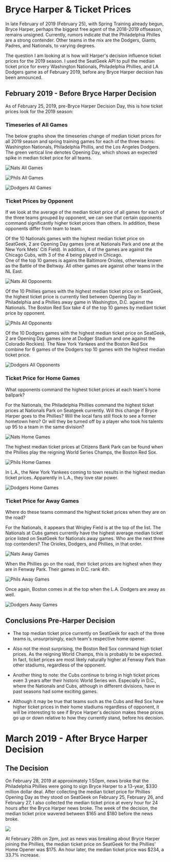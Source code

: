 # Bryce Harper & Ticket Prices

In late February of 2019 (February 25), with Spring Training already begun, Bryce Harper, perhaps the biggest free agent of the 2018-2019 offseason, remains unsigned.
Currently, rumors indicate that the Philadelphia Philles are a strong contender.  Other teams in the mix are the Dodgers, Giants, Padres, and Nationals, to varying degrees.

The question I am looking at is how will Harper's decision influence ticket prices for the 2019 season.  I used the SeatGeek API to pull the median ticket price for every Washington Nationals, Philadelphia Phillies, and LA Dodgers game as of February 2019, before any Bryce Harper decision has been announced.

## February 2019 - Before Bryce Harper Decision
As of February 25, 2019, pre-Bryce Harper Decision Day, this is how ticket prices look for the 2019 season:

### Timeseries of All Games

The below graphs show the timeseries change of median ticket prices for all 2019 season and spring training 
games for each of the three teams: Washington Nationals, Philadelphia Phillis, and the Los Angeles Dodgers.
The green vertical line denotes Opening Day, which shows an expected spike in median ticket price for all teams. 

![Nats All Games](/Images/nats_all_games.png)

![Phils All Games](/Images/phils_all_games.png)

![Dodgers All Games](/Images/dodgers_all_games.png)

### Ticket Prices by Opponent

If we look at the average of the median ticket price of all games for each of the three teams grouped by opponent, we can see that certain opponents command significantly higher ticket prices than others.  In addition, these opponents differ from team to team.

Of the 10 Nationals games with the highest median ticket price on SeatGeek, 2 are Opening Day games (one at Nationals Park and one at
the New York Mets' Citi Field).  In addition, 4 of the games are against the Chicago Cubs, with 3 of the 4 being played in Chicago.  
One of the top 10 games is agains the Baltimore Orioles, otherwise known as the Battle of the Beltway.  All other games are against other teams in the NL East.

![Nats All Opponents](/Images/nats_allopponents.png)

Of the 10 Phillies games with the highest median ticket price on SeatGeek, the highest ticket price is currently tied between Opening Day in Philadelphia and a Phillies away game in Washington, D.C. against the Nationals.
The Boston Red Sox take 4 of the top 10 games by mediant ticket price by opponent.

![Phils All Opponents](/Images/phils_allopponents.png)

Of the 10 Dodgers games with the highest median ticket price on SeatGeek, 2 are Opening Day games (one at Dodger Stadium and one against the Colorado Rockies).
The New York Yankees and the Boston Red Sox combine for 6 games of the Dodgers top 10 games with the highest median ticket price.

![Dodgers All Opponents](/Images/dodgers_allopponents.png)

### Ticket Price for Home Games 

What opponents command the highest ticket prices at each team's home ballpark?  

For the Nationals, the Philadelphia Phillies command the highest ticket prices at Nationals Park on Seatgeek currently.  Will this change if Bryce Harper goes to the Phillies?  Will the local fans still flock to see a former hometown hero?  Or will they be turned off by
a player who took his talents up 95 to a team in the same division?

![Nats Home Games](/Images/nats_homeopponents.png)

The highest median ticket prices at Citizens Bank Park can be found when the Phillies play the reigning World Series Champs, the Boston Red Sox.

![Phils Home Games](/Images/phils_homeopponents.png)

In L.A., the New York Yankees coming to town results in the highest median ticket prices.  Apparently in L.A., they love star power.

![Dodgers Home Games](/Images/dodgers_homeopponents.png)

### Ticket Price for Away Games 

Where do these teams command the highest ticket prices when they are on the road?

For the Nationals, it appears that Wrigley Field is at the top of the list.  The Nationals at Cubs games currently have the highest average median ticket price
listed on SeatGeek for Nationals away games.  Who are the next three top contenders?  The Orioles, Dodgers, and Phillies, in that order.  

![Nats Away Games](/Images/nats_awayopponents.png)

When the Phillies go on the road, their ticket prices are highest when they are in Fenway Park.  Their games in D.C. rank 4th.

![Phils Away Games](/Images/phils_awayopponents.png)

Once again, Boston comes in at the top when the L.A. Dodgers are away as well.

![Dodgers Away Games](/Images/dodgers_awayopponents.png)

## Conclusions Pre-Harper Decision

* The top median ticket price currently on SeatGeek for each of the three teams is, unsurprisingly, each team's respective home opener.

* Also not the most surprising, the Boston Red Sox command high ticket prices.  As the reigning World Champs, this is probably to be expected.  In fact, ticket prices are most likely naturally higher at Fenway Park than other stadiums, regardless of the opponent.

* Another thing to note: the Cubs continue to bring in high ticket prices even 3 years after their historic World Series win.  Especially in D.C., where the Nationals and Cubs, although in different divisions, have in past seasons had some exciting games.

* Although it may be true that teams such as the Cubs and Red Sox have higher ticket prices in their home stadiums regardless of opponent, it will be interesting to see if Bryce Harper's decision makes these prices go up or down relative to how they currently stand, before his decision.

# March 2019 - After Bryce Harper Decision

## The Decision

On February 28, 2019 at approximately 1:50pm, news broke that the Philadelphia Phillies were going to sign Bryce Harper to a 13-year, $330 million dollar deal.
After collecting the median ticket price for Phillies Opening Day as they stood on SeatGeek on February 25, February 26, and February 27, I also collected the median ticket price at every hour for 24 hours after the Bryce Harper news broke.  The week of the decision, the median ticket price wavered between $165 and $180 before the news broke.


![](/Images/Phillies_GIF.gif)

At February 28th on 2pm, just as news was breaking about Bryce Harper joining the Phillies, the median ticket price on SeatGeek for the Phillies' Home Opener was $175.  An hour later, the median ticket price was $234, a 33.7% increase. 